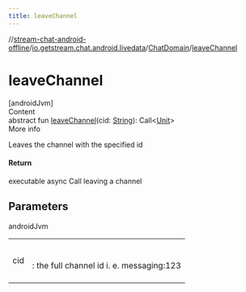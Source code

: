 ```yaml
---
title: leaveChannel
---
```

//[stream-chat-android-offline](../../../index.md)/[io.getstream.chat.android.livedata](../index.md)/[ChatDomain](index.md)/[leaveChannel](leaveChannel.md)



# leaveChannel  
[androidJvm]  
Content  
abstract fun [leaveChannel](leaveChannel.md)(cid: [String](https://kotlinlang.org/api/latest/jvm/stdlib/kotlin/-string/index.html)): Call&lt;[Unit](https://kotlinlang.org/api/latest/jvm/stdlib/kotlin/-unit/index.html)&gt;  
More info  


Leaves the channel with the specified id



#### Return  


executable async Call leaving a channel



## Parameters  
  
androidJvm  
  
| | |
|---|---|
| <a name="io.getstream.chat.android.livedata/ChatDomain/leaveChannel/#kotlin.String/PointingToDeclaration/"></a>cid| <a name="io.getstream.chat.android.livedata/ChatDomain/leaveChannel/#kotlin.String/PointingToDeclaration/"></a><br/><br/>: the full channel id i. e. messaging:123<br/><br/>|
  
  



